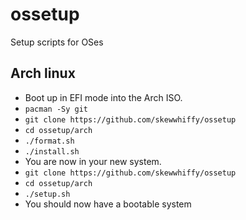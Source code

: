 # ossetup
Setup scripts for OSes

## Arch linux
* Boot up in EFI mode into the Arch ISO.
* `pacman -Sy git`
* `git clone https://github.com/skewwhiffy/ossetup`
* `cd ossetup/arch`
* `./format.sh`
* `./install.sh`
* You are now in your new system.
* `git clone https://github.com/skewwhiffy/ossetup`
* `cd ossetup/arch`
* `./setup.sh`
* You should now have a bootable system
